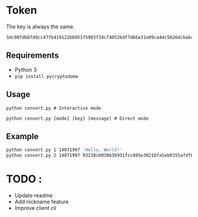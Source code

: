 # Token
The key is always the same.

```
3dc90fdb6fd9cc47fb419122b695375903f3dcf40526df7d66e31e09ca44c5826dcbabc7ca996f007d86b38f822d094a02d9ceae7186d52c5450bfc8bcb545dd69547b93335811e3aa8a373f4b16955b34bb8d9951074bc57d096f14cab5011ff595871101d3ecdf3e92fc9912e9809978a9e8d6e055597095e0b28cf73a20c3
```

## Requirements
- Python 3
- ``pip install pycryptodome``
## Usage
```
python convert.py # Interactive mode
```
```
python convert.py [mode] [key] [message] # Direct mode
```

## Example
```bash
python convert.py 1 14071997 'Hello, World!' 
python convert.py 2 14071997 93238cb038636931fcc895e3021bfa5eb0355afdf640717e00446fc2142e456b 
```
# TODO :
- Update readme
- Add nickname feature
- Improve client cli
